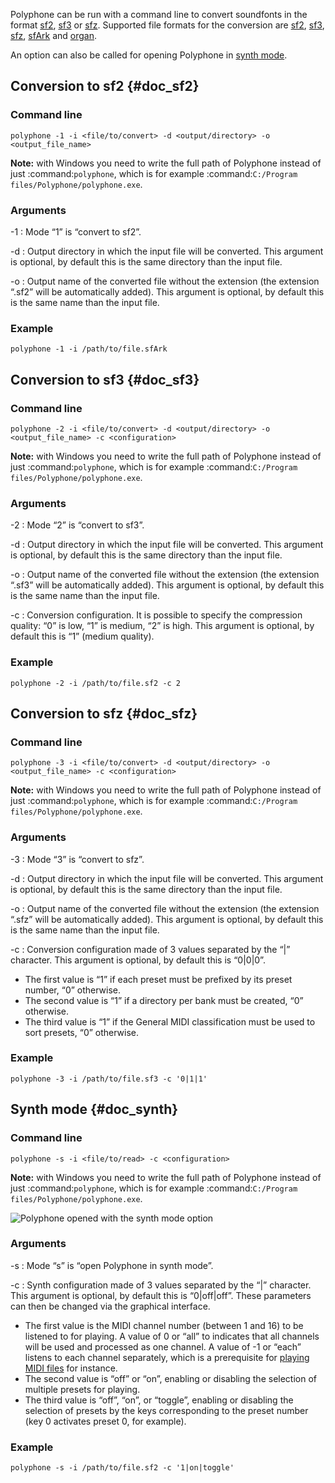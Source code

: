Polyphone can be run with a command line to convert soundfonts in the format [sf2](#doc_sf2), [sf3](#doc_sf3) or [sfz](#doc_sfz). Supported file formats for the conversion are [sf2](manual/annexes/the-different-soundfont-formats.md#doc_sf2), [sf3](manual/annexes/the-different-soundfont-formats.md#doc_sf3), [sfz](manual/annexes/the-different-soundfont-formats.md#doc_sfz), [sfArk](manual/annexes/the-different-soundfont-formats.md#doc_sfark) and [organ](manual/annexes/the-different-soundfont-formats.md#doc_organ).

An option can also be called for opening Polyphone in [synth mode](#doc_synth).


## Conversion to sf2 {#doc_sf2}


### Command line


```
polyphone -1 -i <file/to/convert> -d <output/directory> -o <output_file_name>
```

**Note:** with Windows you need to write the full path of Polyphone instead of just :command:`polyphone`, which is for example :command:`C:/Program files/Polyphone/polyphone.exe`.


### Arguments


-1
: Mode “1” is “convert to sf2”.

-d
: Output directory in which the input file will be converted.
  This argument is optional, by default this is the same directory than the input file.

-o
: Output name of the converted file without the extension (the extension “.sf2” will be automatically added).
  This argument is optional, by default this is the same name than the input file.


### Example


```
polyphone -1 -i /path/to/file.sfArk
```


## Conversion to sf3 {#doc_sf3}


### Command line


```
polyphone -2 -i <file/to/convert> -d <output/directory> -o <output_file_name> -c <configuration>
```

**Note:** with Windows you need to write the full path of Polyphone instead of just :command:`polyphone`, which is for example :command:`C:/Program files/Polyphone/polyphone.exe`.


### Arguments


-2
: Mode “2” is “convert to sf3”.

-d
: Output directory in which the input file will be converted.
  This argument is optional, by default this is the same directory than the input file.

-o
: Output name of the converted file without the extension (the extension “.sf3” will be automatically added).
  This argument is optional, by default this is the same name than the input file.

-c
: Conversion configuration.
  It is possible to specify the compression quality: “0” is low, “1” is medium, “2” is high.
  This argument is optional, by default this is “1” (medium quality).


### Example


```
polyphone -2 -i /path/to/file.sf2 -c 2
```


## Conversion to sfz {#doc_sfz}


### Command line


```
polyphone -3 -i <file/to/convert> -d <output/directory> -o <output_file_name> -c <configuration>
```

**Note:** with Windows you need to write the full path of Polyphone instead of just :command:`polyphone`, which is for example :command:`C:/Program files/Polyphone/polyphone.exe`.


### Arguments


-3
: Mode “3” is “convert to sfz”.

-d
: Output directory in which the input file will be converted.
  This argument is optional, by default this is the same directory than the input file.

-o
: Output name of the converted file without the extension (the extension “.sfz” will be automatically added).
  This argument is optional, by default this is the same name than the input file.

-c
: Conversion configuration made of 3 values separated by the “|” character. This argument is optional, by default this is “0|0|0”.
  
  * The first value is “1” if each preset must be prefixed by its preset number, “0” otherwise.
  * The second value is “1” if a directory per bank must be created, “0” otherwise.
  * The third value is “1” if the General MIDI classification must be used to sort presets, “0” otherwise.


### Example


```
polyphone -3 -i /path/to/file.sf3 -c '0|1|1'
```


## Synth mode {#doc_synth}


### Command line


```
polyphone -s -i <file/to/read> -c <configuration>
```

**Note:** with Windows you need to write the full path of Polyphone instead of just :command:`polyphone`, which is for example :command:`C:/Program files/Polyphone/polyphone.exe`.

![Polyphone opened with the synth mode option](images/synth_mode.png "Polyphone opened with the synth mode option")


### Arguments


-s
: Mode “s” is “open Polyphone in synth mode”.

-c
: Synth configuration made of 3 values separated by the “|” character. This argument is optional, by default this is “0|off|off”. These parameters can then be changed via the graphical interface.
  
  * The first value is the MIDI channel number (between 1 and 16) to be listened to for playing. A value of 0 or “all” to indicates that all channels will be used and processed as one channel. A value of -1 or “each” listens to each channel separately, which is a prerequisite for [playing MIDI files](tutorials/read-midi-file-with-polyphone.md) for instance.
  * The second value is “off” or “on”, enabling or disabling the selection of multiple presets for playing.
  * The third value is “off”, “on”, or “toggle”, enabling or disabling the selection of presets by the keys corresponding to the preset number (key 0 activates preset 0, for example).


### Example


```
polyphone -s -i /path/to/file.sf2 -c '1|on|toggle'
```
